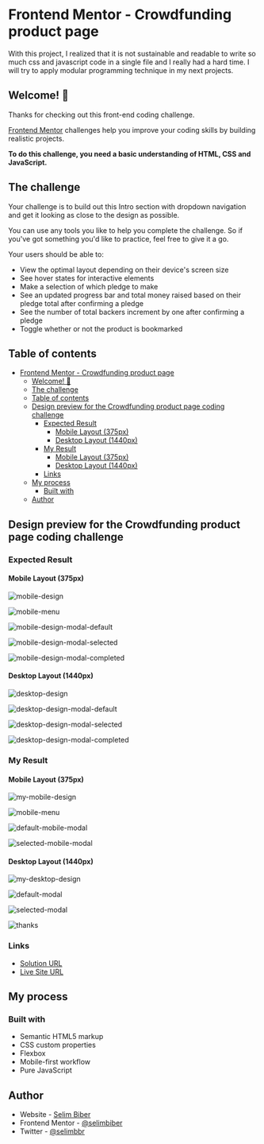 # Frontend Mentor - Crowdfunding product page

With this project, I realized that it is not sustainable and readable to write so much css and javascript code in a single file and I really had a hard time. I will try to apply modular programming technique in my next projects.

## Welcome! 👋

Thanks for checking out this front-end coding challenge.

[Frontend Mentor](https://www.frontendmentor.io) challenges help you improve your coding skills by building realistic projects.

**To do this challenge, you need a basic understanding of HTML, CSS and JavaScript.**

## The challenge

Your challenge is to build out this Intro section with dropdown navigation and get it looking as close to the design as possible.

You can use any tools you like to help you complete the challenge. So if you've got something you'd like to practice, feel free to give it a go.

Your users should be able to: 

- View the optimal layout depending on their device's screen size 
- See hover states for interactive elements 
- Make a selection of which pledge to make 
- See an updated progress bar and total money raised based on their pledge total after confirming a pledge 
- See the number of total backers increment by one after confirming a pledge 
- Toggle whether or not the product is bookmarked

## Table of contents
- [Frontend Mentor - Crowdfunding product page](#frontend-mentor---crowdfunding-product-page)
  - [Welcome! 👋](#welcome-)
  - [The challenge](#the-challenge)
  - [Table of contents](#table-of-contents)
  - [Design preview for the Crowdfunding product page coding challenge](#design-preview-for-the-crowdfunding-product-page-coding-challenge)
    - [Expected Result](#expected-result)
      - [Mobile Layout (375px)](#mobile-layout-375px)
      - [Desktop Layout (1440px)](#desktop-layout-1440px)
    - [My Result](#my-result)
      - [Mobile Layout (375px)](#mobile-layout-375px-1)
      - [Desktop Layout (1440px)](#desktop-layout-1440px-1)
    - [Links](#links)
  - [My process](#my-process)
    - [Built with](#built-with)
  - [Author](#author)

## Design preview for the Crowdfunding product page coding challenge

### Expected Result

#### Mobile Layout (375px)

![mobile-design](https://github.com/selimbiber/Pure-JavaScript-Projects/assets/117529414/81daa72b-2954-4e40-a252-384bb71ebe35)

![mobile-menu](https://github.com/selimbiber/Pure-JavaScript-Projects/assets/117529414/f3e7ee0b-3a8d-4b6f-80e5-95939f90f133)

![mobile-design-modal-default](https://github.com/selimbiber/Pure-JavaScript-Projects/assets/117529414/df64d555-2a54-4ed8-909b-4ea033b81281)

![mobile-design-modal-selected](https://github.com/selimbiber/Pure-JavaScript-Projects/assets/117529414/597a6f9b-ade8-43c7-86df-ff2667a5f8f6)

![mobile-design-modal-completed](https://github.com/selimbiber/Pure-JavaScript-Projects/assets/117529414/a7f4a769-2d5e-4cac-814e-050a3bb06014)

#### Desktop Layout (1440px)

![desktop-design](https://github.com/selimbiber/Pure-JavaScript-Projects/assets/117529414/2a27a40a-9b2c-4cec-8d5b-5151e7d6467b)

![desktop-design-modal-default](https://github.com/selimbiber/Pure-JavaScript-Projects/assets/117529414/7016c105-d3de-4f5c-9fd8-55e0f61260de)

![desktop-design-modal-selected](https://github.com/selimbiber/Pure-JavaScript-Projects/assets/117529414/e923497c-dcdd-4773-a892-4873c252fc02)

![desktop-design-modal-completed](https://github.com/selimbiber/Pure-JavaScript-Projects/assets/117529414/7e892c7f-66fa-4c5e-b284-125d2e605013)

### My Result

#### Mobile Layout (375px)

![my-mobile-design](https://github.com/selimbiber/Pure-JavaScript-Projects/assets/117529414/42a9858b-635b-4e61-8557-b0570cfb54c7)

![mobile-menu](https://github.com/selimbiber/Pure-JavaScript-Projects/assets/117529414/09e2bbdb-5d95-4b82-8f48-96924de279be)

![default-mobile-modal](https://github.com/selimbiber/Pure-JavaScript-Projects/assets/117529414/afe000c3-45d8-4fc6-b2f5-290846219abd)

![selected-mobile-modal](https://github.com/selimbiber/Pure-JavaScript-Projects/assets/117529414/b20662c2-9325-4e33-a2bc-961b827c8eba)

#### Desktop Layout (1440px)

![my-desktop-design](https://github.com/selimbiber/Pure-JavaScript-Projects/assets/117529414/fb8b0e5c-5b72-4801-aa42-6eee8cbf2e2a)

![default-modal](https://github.com/selimbiber/Pure-JavaScript-Projects/assets/117529414/9196c259-bd54-4ffd-b81a-adae2d2b3d9d)

![selected-modal](https://github.com/selimbiber/Pure-JavaScript-Projects/assets/117529414/51c1406e-1f9f-4f3e-9c48-07b4bac6bee3)

![thanks](https://github.com/selimbiber/Pure-JavaScript-Projects/assets/117529414/f19f7866-67da-454a-90eb-5cca590fda51)

### Links

- [Solution URL](https://www.frontendmentor.io/solutions/crowdfunding-product-page-23zuFrCDhl)
- [Live Site URL](https://htmlpreview.github.io/?https://github.com/selimbiber/Pure-JavaScript-Projects/blob/main/CrowdfundingProductPage/index.html)

## My process

### Built with

- Semantic HTML5 markup
- CSS custom properties
- Flexbox
- Mobile-first workflow
- Pure JavaScript

## Author

- Website - [Selim Biber](https://www.selimbiber.dev)
- Frontend Mentor - [@selimbiber](https://www.frontendmentor.io/profile/selimbiber)
- Twitter - [@selimbbr](https://www.twitter.com/selimbbr)

